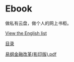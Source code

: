 # Ebook
做私有云盘，做个人的网上书柜。


[View the English list](/free-programming-books.md)

[目录](https://github.com/leonStone/Ebook/blob/master/%E7%9B%AE%E5%BD%95.md)

[易纲金融改革(影印版).pdf](https://github.com/leonStone/Ebook/commit/ed685086acd5ba600025497572c5180521a7ed8c#diff-b0461c84ede0441986d60479a5447e14)
